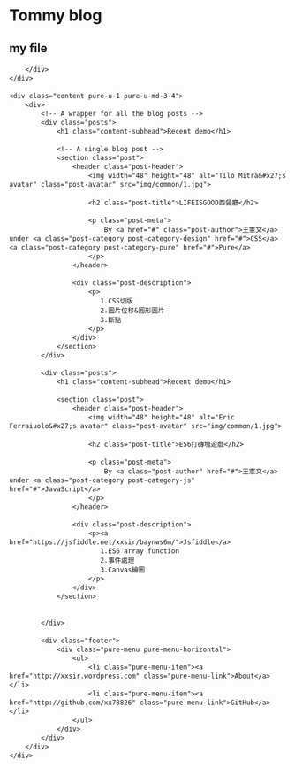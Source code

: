 <body>
<div id="layout" class="pure-g">
    <div class="sidebar pure-u-1 pure-u-md-1-4">
        <div class="header">
            <h1 class="brand-title">Tommy blog</h1>
            <h2 class="brand-tagline">my file</h2>

           
        </div>
    </div>

    <div class="content pure-u-1 pure-u-md-3-4">
        <div>
            <!-- A wrapper for all the blog posts -->
            <div class="posts">
                <h1 class="content-subhead">Recent demo</h1>

                <!-- A single blog post -->
                <section class="post">
                    <header class="post-header">
                        <img width="48" height="48" alt="Tilo Mitra&#x27;s avatar" class="post-avatar" src="img/common/1.jpg">

                        <h2 class="post-title">LIFEISGOOD西餐廳</h2>

                        <p class="post-meta">
                            By <a href="#" class="post-author">王憲文</a> under <a class="post-category post-category-design" href="#">CSS</a> <a class="post-category post-category-pure" href="#">Pure</a>
                        </p>
                    </header>

                    <div class="post-description">
                        <p>
                           1.CSS切版
                           2.圖片位移&圓形圖片
                           3.斷點
                        </p>
                    </div>
                </section>
            </div>

            <div class="posts">
                <h1 class="content-subhead">Recent demo</h1>

                <section class="post">
                    <header class="post-header">
                        <img width="48" height="48" alt="Eric Ferraiuolo&#x27;s avatar" class="post-avatar" src="img/common/1.jpg">

                        <h2 class="post-title">ES6打磚塊遊戲</h2>

                        <p class="post-meta">
                            By <a class="post-author" href="#">王憲文</a> under <a class="post-category post-category-js" href="#">JavaScript</a>
                        </p>
                    </header>

                    <div class="post-description">
                        <p><a href="https://jsfiddle.net/xxsir/baynws6m/">Jsfiddle</a>
                           1.ES6 array function
                           2.事件處理
                           3.Canvas繪圖
                        </p>
                    </div>
                </section>

               
            </div>

            <div class="footer">
                <div class="pure-menu pure-menu-horizontal">
                    <ul>
                        <li class="pure-menu-item"><a href="http://xxsir.wordpress.com" class="pure-menu-link">About</a></li>
                        <li class="pure-menu-item"><a href="http://github.com/xx78826" class="pure-menu-link">GitHub</a></li>
                    </ul>
                </div>
            </div>
        </div>
    </div>
</div>




</body>
</html>
